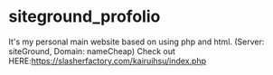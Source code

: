 # siteground_profolio
It's my personal main website based on using php and html. (Server: siteGround, Domain: nameCheap)
Check out HERE:https://slasherfactory.com/kairuihsu/index.php
